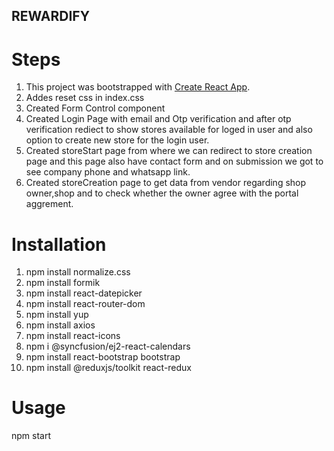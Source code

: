 
## REWARDIFY

# Steps

1. This project was bootstrapped with [Create React App](https://github.com/facebook/create-react-app).
2. Addes reset css in index.css
3. Created Form Control component
4. Created Login Page with email and Otp verification and after otp verification rediect to show stores available for loged in user and also option to create new store for the login user.
5. Created storeStart page from where we can redirect to store creation page and this page also have contact form and on submission we got to see company phone and whatsapp link.
6. Created storeCreation page to get data from vendor regarding shop owner,shop and to check whether the owner agree with the portal aggrement.

# Installation

1. npm install normalize.css
2. npm install formik
3. npm install react-datepicker
4. npm install react-router-dom
5. npm install yup
6. npm install axios
7. npm install react-icons
8. npm i @syncfusion/ej2-react-calendars
9. npm install react-bootstrap bootstrap
10. npm install @reduxjs/toolkit react-redux

# Usage

npm start
